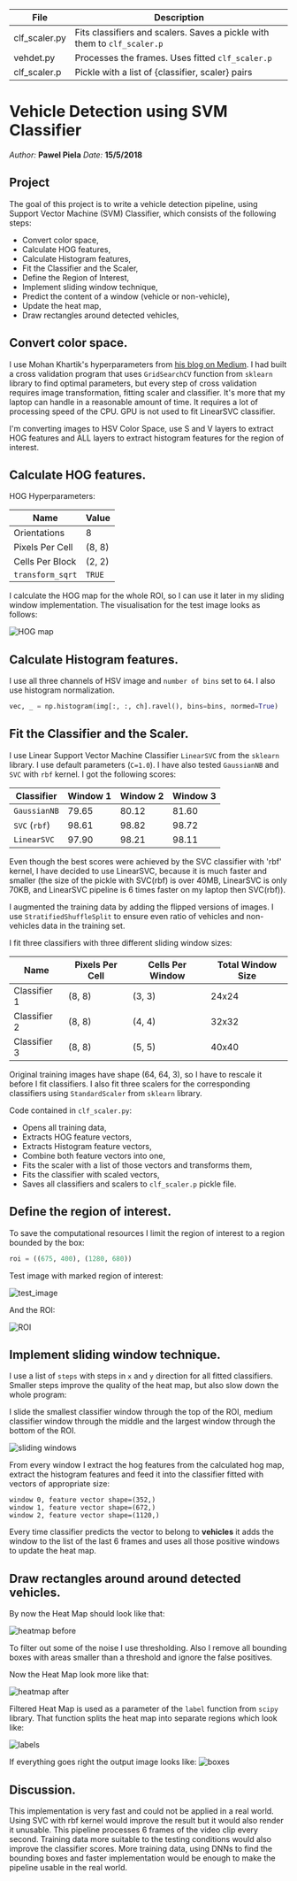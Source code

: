 |File|Description|
|-|-|
|clf_scaler.py| Fits classifiers and scalers. Saves a pickle with them to `clf_scaler.p`|
|vehdet.py| Processes the frames. Uses fitted `clf_scaler.p`|
|clf_scaler.p| Pickle with a list of {classifier, scaler} pairs|


# Vehicle Detection using SVM Classifier
*Author:* **Pawel Piela**
*Date:* **15/5/2018**

[test_bounded]: output_images/test_bounded.png
[test_roi]: output_images/test_roi.png
[hogmap]: output_images/hogmap.png
[heat_pre]: output_images/heatmap_pre.png
[heat_post]: output_images/heatmap_post.png
[label_map]: output_images/label_map.png
[label_boxes]: output_images/label_boxes.png
[o1]: output_images/output1.png
[o2]: output_images/output2.png
[o3]: output_images/output3.png
[sliding]: output_images/sliding_win.png

## Project

The goal of this project is to write a vehicle detection pipeline, using Support Vector Machine (SVM) Classifier, which consists of the following steps:

- Convert color space,
- Calculate HOG features,
- Calculate Histogram features,
- Fit the Classifier and the Scaler,
- Define the Region of Interest,
- Implement sliding window technique,
- Predict the content of a window (vehicle or non-vehicle),
- Update the heat map,
- Draw rectangles around detected vehicles,

## Convert color space.

I use Mohan Khartik's hyperparameters from [his blog on Medium](https://medium.com/@mohankarthik/feature-extraction-for-vehicle-detection-using-hog-d99354a84d10). I had built a cross validation program that uses `GridSearchCV` function from `sklearn` library to find optimal parameters, but every step of cross validation requires image transformation, fitting scaler and classifier. It's more that my laptop can handle in a reasonable amount of time. It requires a lot of processing speed of the CPU. GPU is not used to fit LinearSVC classifier.

I'm converting images to HSV Color Space, use S and V layers to extract HOG features and ALL layers to extract histogram features for the region of interest.

## Calculate HOG features.

HOG Hyperparameters:

|Name|Value|
|-|-|
|Orientations|8|
|Pixels Per Cell| (8, 8)|
|Cells Per Block| (2, 2)|
|`transform_sqrt`| `TRUE`|

I calculate the HOG map for the whole ROI, so I can use it later in my sliding window implementation. The visualisation for the test image looks as follows:

![HOG map][hogmap]

## Calculate Histogram features.

I use all three channels of HSV image and `number of bins` set to `64`. I also use histogram normalization.

```python
vec, _ = np.histogram(img[:, :, ch].ravel(), bins=bins, normed=True)
```

## Fit the Classifier and the Scaler.

I use Linear Support Vector Machine Classifier `LinearSVC` from the `sklearn` library. I use default parameters (`C=1.0`). I have also tested `GaussianNB` and `SVC` with `rbf` kernel. I got the following scores:

|Classifier|Window 1| Window 2| Window 3|
|-|-|-|-|
|`GaussianNB`| 79.65| 80.12| 81.60|
|`SVC` (`rbf`)|98.61|98.82|98.72|
|`LinearSVC`|97.90|98.21|98.11|

Even though the best scores were achieved by the SVC classifier with 'rbf' kernel, I have decided to use LinearSVC, because it is much faster and smaller (the size of the pickle with SVC(rbf) is over 40MB, LinearSVC is only 70KB, and LinearSVC pipeline is 6 times faster on my laptop then SVC(rbf)).

I augmented the training data by adding the flipped versions of images. I use `StratifiedShuffleSplit` to ensure even ratio of vehicles and non-vehicles data in the training set.

I fit three classifiers with three different sliding window sizes:

|Name|Pixels Per Cell|Cells Per Window| Total Window Size|
|-|-|-|-|
|Classifier 1| (8, 8)|(3, 3)| 24x24|
|Classifier 2| (8, 8)|(4, 4)| 32x32|
|Classifier 3| (8, 8)|(5, 5)| 40x40|

Original training images have shape (64, 64, 3), so I have to rescale it before I fit  classifiers. I also fit three scalers for the corresponding classifiers using `StandardScaler` from `sklearn` library.

Code contained in `clf_scaler.py`:
- Opens all training data,
- Extracts HOG feature vectors,
- Extracts Histogram feature vectors,
- Combine both feature vectors into one,
- Fits the scaler with a list of those vectors and transforms them,
- Fits the classifier with scaled vectors,
- Saves all classifiers and scalers to `clf_scaler.p` pickle file.

## Define the region of interest.

To save the computational resources I limit the region of interest to a region bounded by the box:

```python
roi = ((675, 400), (1280, 680))
```

Test image with marked region of interest:

![test_image][test_bounded]

And the ROI:

![ROI][test_roi]

## Implement sliding window technique.

I use a list of `steps` with steps in `x` and `y` direction for all fitted classifiers. Smaller steps improve the quality of the heat map, but also slow down the whole program:

I slide the smallest classifier window through the top of the ROI, medium classifier window through the middle and the largest window through the bottom of the ROI.

![sliding windows][sliding]


From every window I extract the hog features from the calculated hog map, extract the histogram features and feed it into the classifier fitted with vectors of appropriate size:

    window 0, feature vector shape=(352,)
    window 1, feature vector shape=(672,)
    window 2, feature vector shape=(1120,)

Every time classifier predicts the vector to belong to **vehicles** it adds the window to the list of the last 6 frames and uses all those positive windows to update the heat map.

## Draw rectangles around around detected vehicles.

By now the Heat Map should look like that:

![heatmap before][heat_pre]

To filter out some of the noise I use thresholding. Also I remove all bounding boxes with areas smaller than a threshold and ignore the false positives.

Now the Heat Map look more like that:

![heatmap after][heat_post]

Filtered Heat Map is used as a parameter of the `label` function from `scipy` library. That function splits the heat map into separate regions which look like:

![labels][label_map]

If everything goes right the output image looks like:
![boxes][label_boxes]

## Discussion.
This implementation is very fast and could not be applied in a real world. Using SVC with rbf kernel would improve the result but it would also render it unusable. This pipeline processes 6 frames of the video clip every second. Training data more suitable to the testing conditions would also improve the classifier scores. More training data, using DNNs to find the bounding boxes and faster implementation would be enough to make the pipeline usable in the real world.
